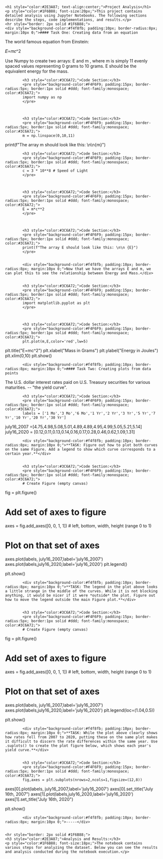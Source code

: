 
    <h1 style="color:#2E3A87; text-align:center;">Project Analysis</h1>
    <p style="color:#1F6B88; font-size:20px;">This project contains detailed analysis using Jupyter Notebooks. The following sections describe the steps, code implementations, and results.</p>
    <hr style="border: 2px solid #1F6B88;">
    <div style="background-color:#f4f8fb; padding:10px; border-radius:8px; margin:10px 0;">#### Task One: Creating data from an equation

The world famous equation from Einstein:

𝐸=𝑚𝑐^2

Use Numpy to create two arrays: E and m , where m is simply 11 evenly spaced values representing 0 grams to 10 grams. E should be the equivalent energy for the mass.
</div>


            <h3 style="color:#3C6A72;">Code Section:</h3>
            <pre style="background-color:#F4F6F9; padding:15px; border-radius:5px; border:1px solid #ddd; font-family:monospace; color:#3C6A72;">
            import numpy as np
            </pre>


            
            <h3 style="color:#3C6A72;">Code Section:</h3>
            <pre style="background-color:#F4F6F9; padding:15px; border-radius:5px; border:1px solid #ddd; font-family:monospace; color:#3C6A72;">
            m = np.linspace(0,10,11)

print(f"The array m should look like this: \n\n{m}")
            </pre>


            
            <h3 style="color:#3C6A72;">Code Section:</h3>
            <pre style="background-color:#F4F6F9; padding:15px; border-radius:5px; border:1px solid #ddd; font-family:monospace; color:#3C6A72;">
            c = 3 * 10**8 # Speed of Light
            </pre>


            
            <h3 style="color:#3C6A72;">Code Section:</h3>
            <pre style="background-color:#F4F6F9; padding:15px; border-radius:5px; border:1px solid #ddd; font-family:monospace; color:#3C6A72;">
            E = m*c**2
            </pre>


            
            <h3 style="color:#3C6A72;">Code Section:</h3>
            <pre style="background-color:#F4F6F9; padding:15px; border-radius:5px; border:1px solid #ddd; font-family:monospace; color:#3C6A72;">
            print(f"The array E should look like this: \n\n {E}")
            </pre>


            <div style="background-color:#f4f8fb; padding:10px; border-radius:8px; margin:10px 0;">Now that we have the arrays E and m, we can plot this to see the relationship between Energy and Mass.</div>


            <h3 style="color:#3C6A72;">Code Section:</h3>
            <pre style="background-color:#F4F6F9; padding:15px; border-radius:5px; border:1px solid #ddd; font-family:monospace; color:#3C6A72;">
            import matplotlib.pyplot as plt
            </pre>


            
            <h3 style="color:#3C6A72;">Code Section:</h3>
            <pre style="background-color:#F4F6F9; padding:15px; border-radius:5px; border:1px solid #ddd; font-family:monospace; color:#3C6A72;">
            plt.plot(m,E,color='red',lw=5)
plt.title("E=mc^2")
plt.xlabel("Mass in Grams")
plt.ylabel("Energy in Joules")
plt.xlim(0,10)
plt.show()
            </pre>


            <div style="background-color:#f4f8fb; padding:10px; border-radius:8px; margin:10px 0;">#### Task Two: Creating plots from data points

The U.S. dollar interest rates paid on U.S. Treasury securities for various maturities. -- "the yield curve".</div>


            <h3 style="color:#3C6A72;">Code Section:</h3>
            <pre style="background-color:#F4F6F9; padding:15px; border-radius:5px; border:1px solid #ddd; font-family:monospace; color:#3C6A72;">
            labels = ['1 Mo','3 Mo','6 Mo','1 Yr','2 Yr','3 Yr','5 Yr','7 Yr','10 Yr','20 Yr','30 Yr']

july16_2007 =[4.75,4.98,5.08,5.01,4.89,4.89,4.95,4.99,5.05,5.21,5.14]
july16_2020 = [0.12,0.11,0.13,0.14,0.16,0.17,0.28,0.46,0.62,1.09,1.31]
            </pre>


            <div style="background-color:#f4f8fb; padding:10px; border-radius:8px; margin:10px 0;">**TASK: Figure out how to plot both curves on the same Figure. Add a legend to show which curve corresponds to a certain year.**</div>


            <h3 style="color:#3C6A72;">Code Section:</h3>
            <pre style="background-color:#F4F6F9; padding:15px; border-radius:5px; border:1px solid #ddd; font-family:monospace; color:#3C6A72;">
            # Create Figure (empty canvas)
fig = plt.figure()

# Add set of axes to figure
axes = fig.add_axes([0, 0, 1, 1]) # left, bottom, width, height (range 0 to 1)

# Plot on that set of axes
axes.plot(labels, july16_2007,label='july16_2007')
axes.plot(labels,july16_2020,label='july16_2020')
plt.legend()

plt.show()
            </pre>


            <div style="background-color:#f4f8fb; padding:10px; border-radius:8px; margin:10px 0;">**TASK: The legend in the plot above looks a little strange in the middle of the curves. While it is not blocking anything, it would be nicer if it were *outside* the plot. Figure out how to move the legend outside the main Figure plot.**</div>


            <h3 style="color:#3C6A72;">Code Section:</h3>
            <pre style="background-color:#F4F6F9; padding:15px; border-radius:5px; border:1px solid #ddd; font-family:monospace; color:#3C6A72;">
            # Create Figure (empty canvas)
fig = plt.figure()

# Add set of axes to figure
axes = fig.add_axes([0, 0, 1, 1]) # left, bottom, width, height (range 0 to 1)

# Plot on that set of axes
axes.plot(labels, july16_2007,label='july16_2007')
axes.plot(labels,july16_2020,label='july16_2020')
plt.legend(loc=(1.04,0.5))

plt.show()
            </pre>


            <div style="background-color:#f4f8fb; padding:10px; border-radius:8px; margin:10px 0;">**TASK: While the plot above clearly shows how rates fell from 2007 to 2020, putting these on the same plot makes it difficult to discern the rate differences within the same year. Use .suplots() to create the plot figure below, which shows each year's yield curve.**</div>


            <h3 style="color:#3C6A72;">Code Section:</h3>
            <pre style="background-color:#F4F6F9; padding:15px; border-radius:5px; border:1px solid #ddd; font-family:monospace; color:#3C6A72;">
            fig,axes = plt.subplots(nrows=2,ncols=1,figsize=(12,8))

axes[0].plot(labels, july16_2007,label='july16_2007')
axes[0].set_title("July 16th, 2007")
axes[1].plot(labels,july16_2020,label='july16_2020')
axes[1].set_title("July 16th, 2020")


plt.show()
            </pre>


            <div style="background-color:#f4f8fb; padding:10px; border-radius:8px; margin:10px 0;">-----</div>


    <hr style="border: 2px solid #1F6B88;">
    <h3 style="color:#2E3A87;">Analysis and Results:</h3>
    <p style="color:#1F6B88; font-size:18px;">The notebook contains various steps for analyzing the dataset. Below you can see the results and analysis conducted during the notebook execution.</p>
    